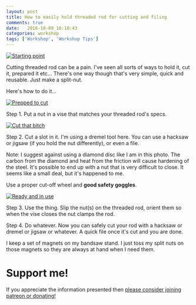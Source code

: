 ```yaml
---
layout: post
title: How to easily hold threaded rod for cutting and filing
comments: true
date:   2016-10-09_16:10:43 
categories: workshop
tags: ['Workshop', 'Workshop Tips']
---
```


[![Starting point](/assets/SplitNut/Thumbnails/start.jpg)](/assets/SplitNut/start.jpg)

Cutting threaded rod can be a pain. I've seen all sorts of ways to hold it, cut it, prepared it etc... There's one way though that's very simple, quick and reusable. Just make a split-nut.

Here's how to do it...

<!--more-->

[![Prepped to cut](/assets/SplitNut/Thumbnails/uncut.jpg)](/assets/SplitNut/uncut.jpg)

Step 1. Put a nut in a vise that matches your threaded rod's specs.

[![Cut that bitch](/assets/SplitNut/Thumbnails/cut.jpg)](/assets/SplitNut/cut.jpg)

Step 2. Cut a slot in it. I'm using a dremel tool here. You can use a hacksaw or jigsaw (if you hold the nut differently), or even a file.

Note: I suggest against using a diamond disc like I am in this photo. The carbon from the diamond and heat from the friction will cause hardening of the steel. It's possible to end up with a nut that is very difficult to close. It seems like a small deal, but it's happened to me.

Use a proper cut-off wheel and __good safety goggles__.

[![Ready and in use](/assets/SplitNut/Thumbnails/done.jpg)](/assets/SplitNut/done.jpg)

Step 3. Use the thing. Slip the nut(s) on the threaded rod, orient them so when the vise closes the nut clamps the rod.

Step 4. Do whatever. Now you can safely cut your rod with a hacksaw or dremel or jigsaw or whatever. A quick file once it's cut and you are done.

I keep a set of magnets on my bandsaw stand. I just toss my split nuts on those magnets so they are always at hand when I need them.

# Support me!

If you appreciate the information presented then <a href="/DonateNow/">please consider joining patreon or donating!</a>




